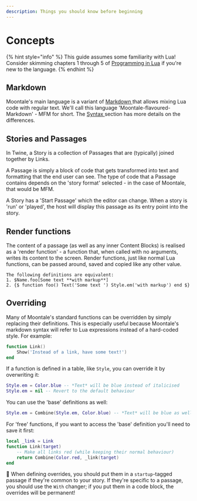 ```yaml
---
description: Things you should know before beginning
---
```


# Concepts

{% hint style="info" %}
This guide assumes some familiarity with Lua! Consider skimming chapters 1 through 5 of [Programming in Lua](https://www.lua.org/pil/1.html) if you're new to the language.
{% endhint %}

## Markdown

Moontale's main language is a variant of [Markdown ](https://commonmark.org/help/)that allows mixing Lua code with regular text. We'll call this language 'Moontale-flavoured-Markdown' -  MFM for short. The [Syntax ](syntax.md)section has more details on the differences.

## Stories and Passages

In Twine, a Story is a collection of Passages that are \(typically\) joined together by Links.

A Passage is simply a block of code that gets transformed into text and formatting that the end user can see. The type of code that a Passage contains depends on the 'story format' selected - in the case of Moontale, that would be MFM.

A Story has a 'Start Passage' which the editor can change. When a story is 'run' or 'played', the host will display this passage as its entry point into the story.

## Render functions

The content of a passage \(as well as any inner Content Blocks\) is realised as a 'render function' - a function that, when called with no arguments, writes its content to the screen. Render functions, just like normal Lua functions, can be passed around, saved and copied like any other value.

```text
The following definitions are equivalent:
1. $Name.foo[Some text **with markup**]
2. {$ function foo() Text('Some text ') Style.em('with markup') end $}
```

## Overriding

Many of Moontale's standard functions can be overridden by simply replacing their definitions. This is especially useful because Moontale's markdown syntax will refer to Lua expressions instead of a hard-coded style. For example:

```lua
function Link()
    Show('Instead of a link, have some text!')
end
```

If a function is defined in a table, like `Style`, you can override it by overwriting it:

```lua
Style.em = Color.blue -- *Text* will be blue instead of italicised
Style.em = nil -- Revert to the default behaviour
```

You can use the 'base' definitions as well:

```lua
Style.em = Combine(Style.em, Color.blue) -- *Text* will be blue as well as italicised
```

For 'free' functions, if you want to access the 'base' definition you'll need to save it first:

```lua
local _link = Link
function Link(target)
    -- Make all links red (while keeping their normal behaviour)
    return Combine(Color.red, _link(target)
end
```

🚧 When defining overrides, you should put them in a `startup`-tagged passage if they're common to your story. If they're specific to a passage, you should use the `With` changer; if you put them in a code block, the overrides will be permanent!

